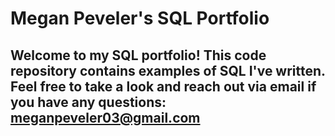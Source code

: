 # Megan Peveler's SQL Portfolio 
## Welcome to my SQL portfolio! This code repository contains examples of SQL I've written. Feel free to take a look and reach out via email if you have any questions: meganpeveler03@gmail.com  
